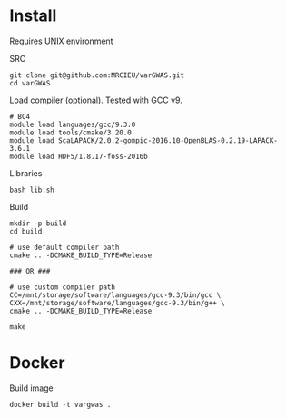 # Install

Requires UNIX environment

SRC

```shell
git clone git@github.com:MRCIEU/varGWAS.git
cd varGWAS
```

Load compiler (optional). Tested with GCC v9.

```shell
# BC4
module load languages/gcc/9.3.0
module load tools/cmake/3.20.0
module load ScaLAPACK/2.0.2-gompic-2016.10-OpenBLAS-0.2.19-LAPACK-3.6.1
module load HDF5/1.8.17-foss-2016b
```

Libraries

```shell
bash lib.sh
```

Build

```shell
mkdir -p build
cd build

# use default compiler path
cmake .. -DCMAKE_BUILD_TYPE=Release

### OR ###

# use custom compiler path
CC=/mnt/storage/software/languages/gcc-9.3/bin/gcc \
CXX=/mnt/storage/software/languages/gcc-9.3/bin/g++ \
cmake .. -DCMAKE_BUILD_TYPE=Release

make
```

# Docker

Build image

```shell
docker build -t vargwas .
```
